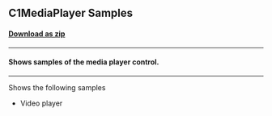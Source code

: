 ## C1MediaPlayer Samples
#### [Download as zip](https://grapecity.github.io/DownGit/#/home?url=https://github.com/GrapeCity/ComponentOne-WPF-Samples/tree/master/NET_4.6.2/C1.WPF.MediaPlayer/CS/MediaPlayerSamples)
____
#### Shows samples of the media player control.
____
Shows the following samples

* Video player
